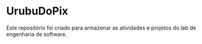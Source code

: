 # UrubuDoPix
Este repositório foi criado para armazenar as atividades e projetos do lab de engenharia de software.
